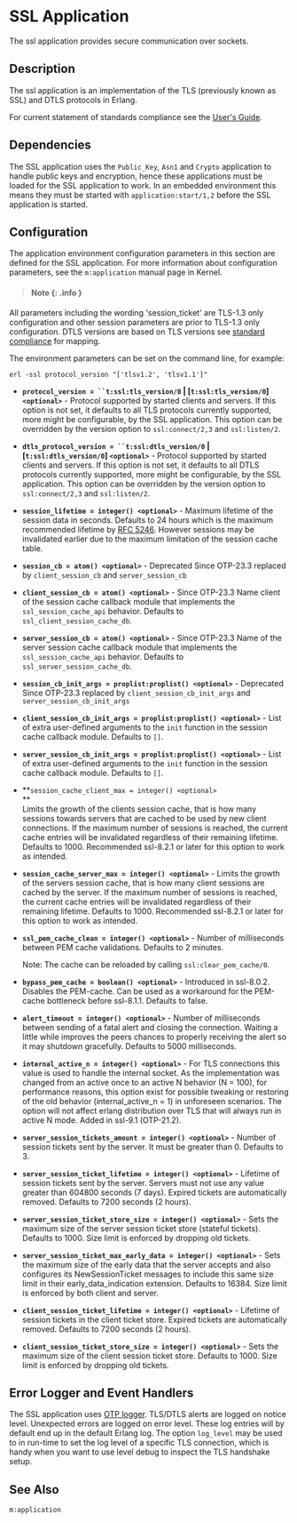 <!--
%CopyrightBegin%

Copyright Ericsson AB 2023-2024. All Rights Reserved.

Licensed under the Apache License, Version 2.0 (the "License");
you may not use this file except in compliance with the License.
You may obtain a copy of the License at

    http://www.apache.org/licenses/LICENSE-2.0

Unless required by applicable law or agreed to in writing, software
distributed under the License is distributed on an "AS IS" BASIS,
WITHOUT WARRANTIES OR CONDITIONS OF ANY KIND, either express or implied.
See the License for the specific language governing permissions and
limitations under the License.

%CopyrightEnd%
-->
# SSL Application

The ssl application provides secure communication over sockets.

## Description

The ssl application is an implementation of the TLS (previously known as SSL) and DTLS protocols in
Erlang.

For current statement of standards compliance see the
[User's Guide](standards_compliance.md).

## Dependencies

The SSL application uses the `Public_Key`, `Asn1` and `Crypto` application to
handle public keys and encryption, hence these applications must be loaded for
the SSL application to work. In an embedded environment this means they must be
started with `application:start/1,2` before the SSL application is started.

## Configuration

The application environment configuration parameters in this section are defined
for the SSL application. For more information about configuration parameters,
see the `m:application` manual page in Kernel.

> #### Note {: .info }
All parameters including the wording 'session_ticket' are TLS-1.3 only configuration
and other session parameters are prior to TLS-1.3 only configuration. DTLS versions
are based on TLS versions see [standard compliance](standards_compliance.md) for mapping.

The environment parameters can be set on the command line, for example:

`erl -ssl protocol_version "['tlsv1.2', 'tlsv1.1']"`

- **`protocol_version = ``t:ssl:tls_version/0` | [`t:ssl:tls_version/0`]
  `<optional>`** - Protocol supported by started clients and servers. If this
  option is not set, it defaults to all TLS protocols currently supported, more
  might be configurable, by the SSL application. This option can be overridden
  by the version option to `ssl:connect/2,3` and `ssl:listen/2`.

- **`dtls_protocol_version = ``t:ssl:dtls_version/0` | [`t:ssl:dtls_version/0`]
  `<optional>`** - Protocol supported by started clients and servers. If this
  option is not set, it defaults to all DTLS protocols currently supported, more
  might be configurable, by the SSL application. This option can be overridden
  by the version option to `ssl:connect/2,3` and `ssl:listen/2`.

- **`session_lifetime = integer() <optional>`** - Maximum lifetime of the
  session data in seconds. Defaults to 24 hours which is the maximum recommended
  lifetime by [RFC 5246](http://www.ietf.org/rfc/5246rfc.txt). However sessions
  may be invalidated earlier due to the maximum limitation of the session cache
  table.

- **`session_cb = atom() <optional>`** - Deprecated Since OTP-23.3 replaced by
  `client_session_cb` and `server_session_cb`

- **`client_session_cb = atom() <optional>`** - Since OTP-23.3 Name client of
  the session cache callback module that implements the `ssl_session_cache_api`
  behavior. Defaults to `ssl_client_session_cache_db`.

- **`server_session_cb = atom() <optional>`** - Since OTP-23.3 Name of the
  server session cache callback module that implements the
  `ssl_session_cache_api` behavior. Defaults to `ssl_server_session_cache_db`.

- **`session_cb_init_args = proplist:proplist() <optional>`** - Deprecated Since
  OTP-23.3 replaced by `client_session_cb_init_args` and
  `server_session_cb_init_args`

- **`client_session_cb_init_args = proplist:proplist() <optional>`** - List of
  extra user-defined arguments to the `init` function in the session cache
  callback module. Defaults to `[]`.

- **`server_session_cb_init_args = proplist:proplist() <optional>`** - List of
  extra user-defined arguments to the `init` function in the session cache
  callback module. Defaults to `[]`.

- **`session_cache_client_max = integer() <optional>`  
  **  
  Limits the growth of the clients session cache, that is how many sessions
  towards servers that are cached to be used by new client connections. If the
  maximum number of sessions is reached, the current cache entries will be
  invalidated regardless of their remaining lifetime. Defaults to 1000.
  Recommended ssl-8.2.1 or later for this option to work as intended.

- **`session_cache_server_max = integer() <optional>`** - Limits the growth of
  the servers session cache, that is how many client sessions are cached by the
  server. If the maximum number of sessions is reached, the current cache
  entries will be invalidated regardless of their remaining lifetime. Defaults
  to 1000. Recommended ssl-8.2.1 or later for this option to work as intended.

- **`ssl_pem_cache_clean = integer() <optional>`** - Number of milliseconds
  between PEM cache validations. Defaults to 2 minutes.

  Note: The cache can be reloaded by calling `ssl:clear_pem_cache/0`.

- **`bypass_pem_cache = boolean() <optional>`** - Introduced in ssl-8.0.2.
  Disables the PEM-cache. Can be used as a workaround for the PEM-cache
  bottleneck before ssl-8.1.1. Defaults to false.

- **`alert_timeout = integer() <optional>`** - Number of milliseconds between
  sending of a fatal alert and closing the connection. Waiting a little while
  improves the peers chances to properly receiving the alert so it may shutdown
  gracefully. Defaults to 5000 milliseconds.

- **`internal_active_n = integer() <optional>`** - For TLS connections this
  value is used to handle the internal socket. As the implementation was changed
  from an active once to an active N behavior (N = 100), for performance
  reasons, this option exist for possible tweaking or restoring of the old
  behavior (internal_active_n = 1) in unforeseen scenarios. The option will not
  affect erlang distribution over TLS that will always run in active N mode.
  Added in ssl-9.1 (OTP-21.2).

- **`server_session_tickets_amount = integer() <optional>`** - Number of session
  tickets sent by the server. It must be greater than 0. Defaults to 3.

- **`server_session_ticket_lifetime = integer() <optional>`** - Lifetime of
  session tickets sent by the server. Servers must not use any value greater
  than 604800 seconds (7 days). Expired tickets are automatically removed.
  Defaults to 7200 seconds (2 hours).

- **`server_session_ticket_store_size = integer() <optional>`** - Sets the
  maximum size of the server session ticket store (stateful tickets). Defaults
  to 1000. Size limit is enforced by dropping old tickets.

- **`server_session_ticket_max_early_data = integer() <optional>`** - Sets the
  maximum size of the early data that the server accepts and also configures its
  NewSessionTicket messages to include this same size limit in their
  early_data_indication extension. Defaults to 16384. Size limit is enforced by
  both client and server.

- **`client_session_ticket_lifetime = integer() <optional>`** - Lifetime of
  session tickets in the client ticket store. Expired tickets are automatically
  removed. Defaults to 7200 seconds (2 hours).

- **`client_session_ticket_store_size = integer() <optional>`** - Sets the
  maximum size of the client session ticket store. Defaults to 1000. Size limit
  is enforced by dropping old tickets.

## Error Logger and Event Handlers

The SSL application uses [OTP logger](`m:logger`). TLS/DTLS alerts are logged on
notice level. Unexpected errors are logged on error level. These log entries
will by default end up in the default Erlang log. The option `log_level` may be
used to in run-time to set the log level of a specific TLS connection, which is
handy when you want to use level debug to inspect the TLS handshake setup.

## See Also

`m:application`
